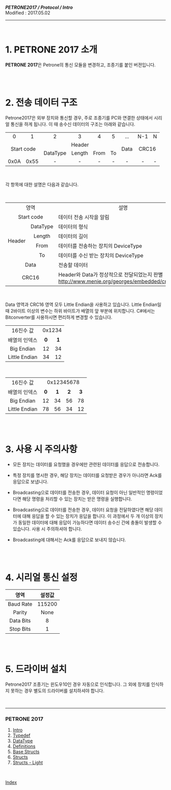 ***PETRONE2017 / Protocol / Intro***<br>
Modified : 2017.05.02

---

<br>

# 1. PETRONE 2017 소개

**PETRONE 2017**은 Petrone의 통신 모듈을 변경하고, 조종기를 붙인 버젼입니다.


<br>
<br>


# 2. 전송 데이터 구조

Petrone2017은 외부 장치와 통신할 경우, 주로 조종기를 PC와 연결한 상태에서 시리얼 통신을 하게 됩니다. 이 때 송수신 데이터의 구조는 아래와 같습니다.

<table>
    <tr>
        <td><div align="center">0</div></td>
        <td><div align="center">1</div></td>
        <td><div align="center">2</div></td>
        <td><div align="center">3</div></td>
        <td><div align="center">4</div></td>
        <td><div align="center">5</div></td>
        <td><div align="center">...</div></td>
        <td><div align="center">N-1</div></td>
        <td><div align="center">N</div></td>
    </tr>
    <tr>
        <td rowspan="2" colspan="2"><div align="center">Start code</div></td>
        <td colspan="4"><div align="center">Header</div></td>
        <td rowspan="2"><div align="center">Data</div></td>
        <td rowspan="2" colspan="2"><div align="center">CRC16</div></td>
    </tr>
    <tr>
        <td><div align="center">DataType</div></td>
        <td><div align="center">Length</div></td>
        <td><div align="center">From</div></td>
        <td><div align="center">To</div></td>
    </tr>
    <tr>
        <td><div align="center">0x0A</div></td>
        <td><div align="center">0x55</div></td>
        <td><div align="center">-</div></td>
        <td><div align="center">-</div></td>
        <td><div align="center">-</div></td>
        <td><div align="center">-</div></td>
        <td><div align="center">-</div></td>
        <td><div align="center">-</div></td>
        <td><div align="center">-</div></td>
    </tr>
</table>

<br>

각 항목에 대한 설명은 다음과 같습니다.

<br>

<table>
	<tr>
		<td colspan="2"><div align="center">영역</div></td>
		<td><div align="center">설명</div></td>
	</tr>
	<tr>
		<td colspan="2"><div align="center">Start code</div></td>
		<td><div align="left">데이터 전송 시작을 알림</div></td>
	</tr>
	<tr>
		<td rowspan="4"><div align="center">Header</div></td>
		<td><div align="center">DataType</div></td>
		<td><div align="left">데이터의 형식</div></td>
	</tr>
	<tr>
		<td><div align="center">Length</div></td>
		<td><div align="left">데이터의 길이</div></td>
	</tr>
	<tr>
		<td><div align="center">From</div></td>
		<td><div align="left">데이터를 전송하는 장치의 DeviceType</div></td>
	</tr>
	<tr>
		<td><div align="center">To</div></td>
		<td><div align="left">데이터를 수신 받는 장치의 DeviceType</div></td>
	</tr>
	<tr>
		<td colspan="2"><div align="center">Data</div></td>
		<td><div align="left">전송할 데이터</div></td>
	</tr>
	<tr>
		<td colspan="2"><div align="center">CRC16</div></td>
		<td><div align="left">Header와 Data가 정상적으로 전달되었는지 판별<br><a href="http://www.menie.org/georges/embedded/crc16.html">http://www.menie.org/georges/embedded/crc16.html</a></div></td>
	</tr>
</table>

<br>

Data 영역과 CRC16 영역 모두 Little Endian을 사용하고 있습니다. Little Endian일 때 2바이트 이상의 변수는 하위 바이트가 배열의 앞 부분에 위치합니다. C#에서는 Bitconverter를 사용하시면 편리하게 변경할 수 있습니다.

<table>
	<tr>
		<td><div align="center">16진수 값</div></td>
		<td colspan="2"><div align="center">0x1234</div></td>
	</tr>
	<tr>
		<td><div align="center">배열의 인덱스</div></td>
		<td><div align="center"><b>0</b></div></td>
		<td><div align="center"><b>1</b></div></td>
	</tr>
	<tr>
		<td><div align="center">Big Endian</div></td>
		<td><div align="center">12</div></td>
		<td><div align="center">34</div></td>
	</tr>
	<tr>
		<td><div align="center">Little Endian</div></td>
		<td><div align="center">34</div></td>
		<td><div align="center">12</div></td>
	</tr>
</table>

<br>

<table>
	<tr>
		<td><div align="center">16진수 값</div></td>
		<td colspan="4"><div align="center">0x12345678</div></td>
	</tr>
	<tr>
		<td><div align="center">배열의 인덱스</div></td>
		<td><div align="center"><b>0</b></div></td>
		<td><div align="center"><b>1</b></div></td>
		<td><div align="center"><b>2</b></div></td>
		<td><div align="center"><b>3</b></div></td>
	</tr>
	<tr>
		<td><div align="center">Big Endian</div></td>
		<td><div align="center">12</div></td>
		<td><div align="center">34</div></td>
		<td><div align="center">56</div></td>
		<td><div align="center">78</div></td>
	</tr>
	<tr>
		<td><div align="center">Little Endian</div></td>
		<td><div align="center">78</div></td>
		<td><div align="center">56</div></td>
		<td><div align="center">34</div></td>
		<td><div align="center">12</div></td>
	</tr>
</table>


<br>
<br>


# 3. 사용 시 주의사항

- 모든 장치는 데이터를 요청했을 경우에만 관련된 데이터를 응답으로 전송합니다.

- 특정 장치를 명시한 경우, 해당 장치는 데이터를 요청받은 경우가 아니라면 Ack를 응답으로 보냅니다.

- Broadcasting으로 데이터를 전송한 경우, 데이터 요청이 아닌 일반적인 명령이었다면 해당 명령을 처리할 수 있는 장치는 받은 명령을 실행합니다.

- Broadcasting으로 데이터를 전송한 경우, 데이터 요청을 전달하였다면 해당 데이터에 대해 응답을 할 수 있는 장치가 응답을 합니다. 이 과정에서 두 개 이상의 장치가 동일한 데이터에 대해 응답이 가능하다면 데이터 송수신 간에 충돌이 발생할 수 있습니다. 사용 시 주의하셔야 합니다.

- Broadcasting에 대해서는 Ack를 응답으로 보내지 않습니다.


<br>
<br>


# 4. 시리얼 통신 설정


|영역 | 설정값 |
|:---:|:---:|
| Baud Rate | 115200 |
| Parity | None      |
| Data Bits | 8 |
| Stop Bits | 1 |


<br>
<br>


# 5. 드라이버 설치

Petrone2017 조종기는 윈도우10인 경우 자동으로 인식합니다. 그 외에 장치를 인식하지 못하는 경우 별도의 드라이버를 설치하셔야 합니다.

<br>

---

### PETRONE 2017

1. [Intro](intro.md)
2. [Typedef](typedef.md)
3. [DataType](datatype.md)
4. [Definitions](definitions.md)
5. [Base Structs](base_structs.md)
6. [Structs](structs.md)
7. [Structs - Light](structs_light.md)

<br>

[Index](index.md)
